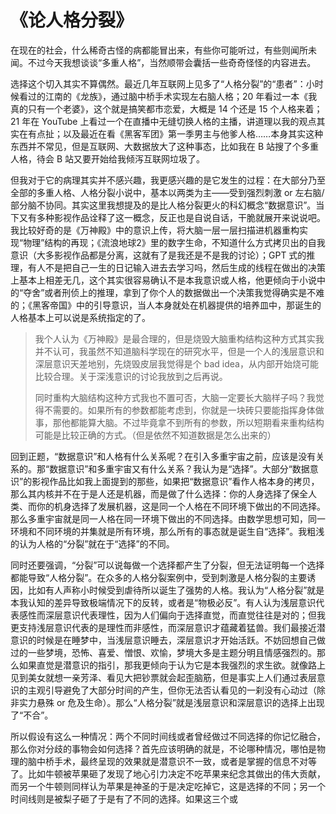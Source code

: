 # 《论人格分裂》

在现在的社会，什么稀奇古怪的病都能冒出来，有些你可能听过，有些则闻所未闻。不过今天我想谈谈“多重人格”，当然顺带会囊括一些奇奇怪怪的内容进去。

选择这个切入其实不算偶然。最近几年互联网上见多了“人格分裂”的“患者”：小时候看过的江南的《龙族》，通过脑中桥手术实现左右脑人格；20 年看过一本《我真的只有一个老婆》，这个就是搞笑都市恋爱，大概是 14 个还是 15 个人格来着；21 年在 YouTube 上看过一个在直播中无缝切换人格的主播，讲道理以我的观点其实在有点扯；以及最近在看《黑客军团》第一季男主与他爹人格……本身其实这种东西并不常见，但是互联网、大数据放大了这种事态，比如我在 B 站搜了个多重人格，待会 B 站又要开始给我倾泻互联网垃圾了。

但我对于它的病理其实并不感兴趣，我更感兴趣的是它发生的过程：在大部分乃至全部的多重人格、人格分裂小说中，基本以两类为主——受到强烈刺激 or 左右脑/部分脑不协同。其实这里我想提及的是比人格分裂更火的科幻概念“数据意识”。当下又有多种影视作品诠释了这一概念，反正也是自说自话，干脆就展开来说说吧。我比较好奇的是《万神殿》中的意识上传，将大脑一层一层扫描进机器重构实现“物理”结构的再现；《流浪地球2》里的数字生命，不知道什么方式拷贝出的自我意识（大多影视作品都是分离，这就有了是我还是不是我的讨论）；GPT 式的推理，有人不是把自己一生的日记输入进去去学习吗，然后生成的线程在做出的决策上基本上相差无几，这个其实很容易确认不是本我意识或人格，他更倾向于小说中的“夺舍”或者刑侦上的推理，拿到了你个人的数据做出一个决策我觉得确实是不难的；《黑客帝国》中的引导意识，当人本身就处在机器提供的培养皿中，那诞生的人格基本上可以说是系统指定的了。

> 我个人认为《万神殿》是最合理的，但是烧毁大脑重构结构这种方式其实我并不认可，我虽然不知道脑科学现在的研究水平，但是一个人的浅层意识和深层意识天差地别，先烧毁皮层我觉得是个 bad idea，从内部开始烧可能比较合理。关于深浅意识的讨论我放到之后再说。
>
> 同时重构大脑结构这种方式我也不置可否，大脑一定要长大脑样子吗？我觉得不需要的。如果所有的参数都能考虑到，你就是一块砖只要能指挥身体做事，那他都能算大脑。不过毕竟拿不到所有的参数，所以短期看来重构结构可能是比较正确的方式。（但是依然不知道数据是怎么出来的）

回到正题，“数据意识”和人格有什么关系呢？在引入多重宇宙之前，应该是没有关系的。那“数据意识”和多重宇宙又有什么关系？我认为是“选择”。大部分“数据意识”的影视作品比如我上面提到的那些，如果把“数据意识”看作人格本身的拷贝，那么其内核并不在于是人还是机器，而是做了什么选择：你的人身选择了保全人类、而你的机身选择了发展机器，这是同一个人格在不同环境下做出的不同选择。那么多重宇宙就是同一人格在同一环境下做出的不同选择。由数学思想可知，同一环境和不同环境的并集就是所有环境，那么所有的事态就是诞生自“选择”。我粗浅的认为人格的“分裂”就在于“选择”的不同。

同时还要强调，“分裂”可以说每做一个选择都产生了分裂，但无法证明每一个选择都能导致“人格分裂”。在众多的人格分裂案例中，受到刺激是人格分裂的主要诱因，比如有人声称小时候受到虐待所以诞生了强势的人格。我认为“人格分裂”就是本我认知的差异导致极端情况下的反转，或者是“物极必反”。有人认为浅层意识代表感性而深层意识代表理性，因为人们偏向于选择直觉，而直觉往往是对的；但我更支持浅层意识代表的是理性而非感性，而深层意识才蕴藏着猛兽。我们最接近潜意识的时候是在睡梦中，当浅层意识睡去，深层意识才开始活跃。不妨回想自己做过的一些梦境，恐怖、喜爱、憎恨、欢愉，梦境大多是主题分明且情感强烈的。那么如果直觉是潜意识的指引，那我更倾向于认为它是本我强烈的求生欲。就像路上见到美女就想一亲芳泽、看见大把钞票就会起歪脑筋，但是事实上人们通过表层意识的主观引导避免了大部分时间的产生，但你无法否认看见的一刹没有心动过（除非实力悬殊 or 危及生命）。那么“人格分裂”就是浅层意识和深层意识的选择上出现了“不合”。

所以假设有这么一种情况：两个不同时间线或者曾经做过不同选择的你记忆融合，那么你对分歧的事物会如何选择？首先应该明确的就是，不论哪种情况，哪怕是物理的脑中桥手术，最终呈现的效果就是潜意识不一致，或者是掌握的信息不对等了。比如牛顿被苹果砸了发现了地心引力决定不吃苹果来纪念其做出的伟大贡献，而另一个牛顿则同样认为苹果是神圣的于是决定吃掉它，这是选择的不同；另一个时间线则是被梨子砸了于是有了不同的选择。如果这三个或

